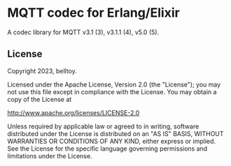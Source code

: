 MQTT codec for Erlang/Elixir
============================

A codec library for MQTT v3.1 (3), v3.1.1 (4), v5.0 (5).

## License

Copyright 2023, belltoy.

Licensed under the Apache License, Version 2.0 (the "License");
you may not use this file except in compliance with the License.
You may obtain a copy of the License at

   http://www.apache.org/licenses/LICENSE-2.0

Unless required by applicable law or agreed to in writing, software
distributed under the License is distributed on an "AS IS" BASIS,
WITHOUT WARRANTIES OR CONDITIONS OF ANY KIND, either express or implied.
See the License for the specific language governing permissions and
limitations under the License.
